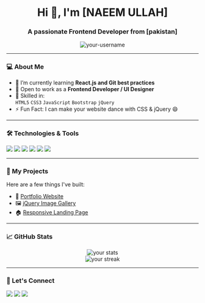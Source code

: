 <h1 align="center">Hi 👋, I'm [NAEEM ULLAH]</h1>
<h3 align="center">A passionate Frontend Developer from [pakistan]</h3>

<p align="center">
  <img src="https://komarev.com/ghpvc/?username=your-username&label=Profile%20views&color=0e75b6&style=flat" alt="your-username" />
</p>

---

### 💻 About Me

- 🌱 I’m currently learning **React.js and Git best practices**
- 💼 Open to work as a **Frontend Developer / UI Designer**
- 🧰 Skilled in:  
  `HTML5` `CSS3` `JavaScript` `Bootstrap` `jQuery`
- ⚡ Fun Fact: I can make your website dance with CSS & jQuery 😄

---

### 🛠️ Technologies & Tools

<p>
  <img src="https://img.shields.io/badge/-HTML5-E34F26?style=flat-square&logo=html5&logoColor=white" />
  <img src="https://img.shields.io/badge/-CSS3-1572B6?style=flat-square&logo=css3" />
  <img src="https://img.shields.io/badge/-JavaScript-F7DF1E?style=flat-square&logo=javascript&logoColor=black" />
  <img src="https://img.shields.io/badge/-Bootstrap-563D7C?style=flat-square&logo=bootstrap" />
  <img src="https://img.shields.io/badge/-jQuery-0769AD?style=flat-square&logo=jquery&logoColor=white" />
  <img src="https://img.shields.io/badge/-Git-F05032?style=flat-square&logo=git&logoColor=white" />
</p>

---

### 📂 My Projects

Here are a few things I've built:

- 🎨 [Portfolio Website](https://yourusername.github.io/portfolio-site/)
- 🖼️ [jQuery Image Gallery](https://yourusername.github.io/jquery-gallery/)
- 🏠 [Responsive Landing Page](https://yourusername.github.io/landing-page/)

---

### 📈 GitHub Stats

<p align="center">
  <img src="https://github-readme-stats.vercel.app/api?username=your-username&show_icons=true&theme=tokyonight" alt="your stats" />
  <br />
  <img src="https://github-readme-streak-stats.herokuapp.com/?user=your-username&theme=tokyonight" alt="your streak" />
</p>

---

### 🔗 Let's Connect

<p>
  <a href="https://www.linkedin.com/in/your-linkedin/"><img src="https://img.shields.io/badge/LinkedIn-blue?style=flat-square&logo=linkedin" /></a>
  <a href="mailto:ktknaeem28@gmail.com"><img src="https://img.shields.io/badge/Gmail-D14836?style=flat-square&logo=gmail&logoColor=white" /></a>
  <a href="https://your-portfolio.com"><img src="https://img.shields.io/badge/Portfolio-000000?style=flat-square&logo=vercel&logoColor=white" /></a>
</p>
